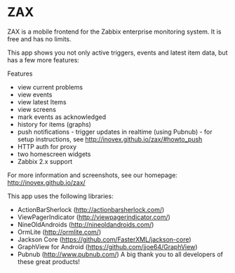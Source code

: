 ZAX
===

ZAX is a mobile frontend for the Zabbix enterprise monitoring system. It is free and has no limits.

This app shows you not only active triggers, events and latest item data, but has a few more features:

Features
* view current problems
* view events
* view latest Items
* view screens
* mark events as acknowledged
* history for items (graphs)
* push notifications - trigger updates in realtime (using Pubnub) - for setup instructions, see http://inovex.github.io/zax/#howto_push
* HTTP auth for proxy
* two homescreen widgets
* Zabbix 2.x support

For more information and screenshots, see our homepage: http://inovex.github.io/zax/

This app uses the following libraries:
* ActionBarSherlock (http://actionbarsherlock.com/)
* ViewPagerIndicator (http://viewpagerindicator.com/)
* NineOldAndroids (http://nineoldandroids.com/)
* OrmLite (http://ormlite.com/)
* Jackson Core (https://github.com/FasterXML/jackson-core)
* GraphView for Android (https://github.com/jjoe64/GraphView)
* Pubnub (http://www.pubnub.com/)
A big thank you to all developers of these great products!
